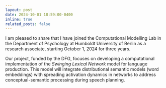 ```yaml
---
layout: post
date: 2024-10-01 18:59:00-0400
inline: true
related_posts: false
---
```


I am pleased to share that I have joined the Computational Modelling Lab in the Department of Psychology at Humboldt University of Berlin as a research associate, starting October 1, 2024 for three years.
  
Our project, funded by the DFG, focuses on developing a computational implementation of the *Swinging Lexical Network* model for language production. This model will integrate distributional semantic models (word embeddings) with spreading activation dynamics in networks to address conceptual-semantic processing during speech planning.